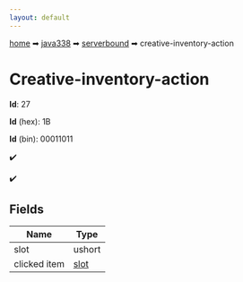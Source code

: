 ```yaml
---
layout: default
---
```


[home](/) ➡ [java338](/protocol/java338) ➡ [serverbound](/protocol/java338/serverbound) ➡ creative-inventory-action

# Creative-inventory-action

**Id**: 27

**Id** (hex): 1B

**Id** (bin): 00011011

✔️

✔️

## Fields

Name | Type
---|---
slot | ushort
clicked item | [slot](/protocol/java338/types/slot)

